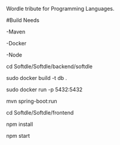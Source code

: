 Wordle tribute for Programming Languages.

 #Build Needs
 
 -Maven
 
 -Docker
 
 -Node
  
cd Softdle/Softdle/backend/softdle

  sudo docker build -t db .
  
  sudo docker run -p 5432:5432
  
  mvn spring-boot:run
  
cd Softdle/Softdle/frontend

  npm install
  
  npm start

